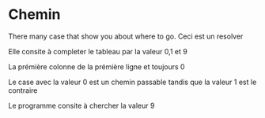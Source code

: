 # Chemin
There many case that show you about where to go.
Ceci est un resolver 

Elle consite à completer le tableau par la valeur 0,1 et 9

La prémière colonne de la prémière ligne et toujours 0

Le case avec la valeur 0 est un chemin passable tandis que la valeur 1 est le contraire

Le programme consite à chercher la valeur 9
